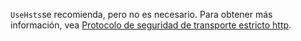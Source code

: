 `UseHsts`se recomienda, pero no es necesario. Para obtener más información, vea [Protocolo de seguridad de transporte estricto http](xref:security/enforcing-ssl#http-strict-transport-security-protocol-hsts).
